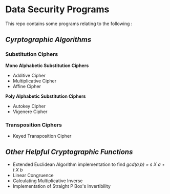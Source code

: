 # Data Security Programs
This repo contains some programs relating to the following : 

## *Cyrptographic Algorithms*

### Substitution Ciphers

**Mono Alphabetic Substitution Ciphers**
- Additive Cipher
- Multiplicative Cipher
- Affine Cipher

**Poly Alphabetic Substitution Ciphers**
- Autokey Cipher
- Vigenere Cipher

### Transposition Ciphers
- Keyed Transposition Cipher

## *Other Helpful Cryptographic Functions*
- Extended Euclidean Algorithm implementation to find *gcd(a,b) = s X a + t X b*
- Linear Congruence
- Calculating Multiplicative Inverse
- Implementation of Straight P Box's Invertibility 